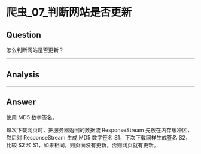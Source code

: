# 爬虫_07_判断网站是否更新


## Question
怎么判断网站是否更新？

----

## Analysis


----

## Answer
使用 MD5 数字签名。

每次下载网页时，把服务器返回的数据流 ResponseStream 先放在内存缓冲区，然后对 ResponseStream 生成 MD5 数字签名 S1，下次下载同样生成签名 S2，比较 S2 和 S1，如果相同，则页面没有更新，否则网页就有更新。